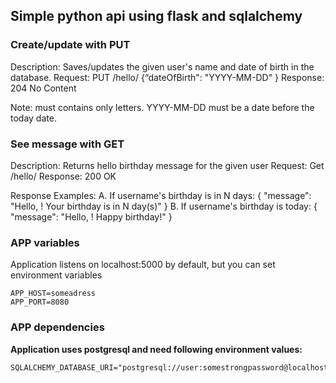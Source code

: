## Simple python api using flask and sqlalchemy
### Create/update with PUT 
Description: Saves/updates the given user's name and date of birth in the database. 
Request: PUT /hello/<username> {“dateOfBirth": "YYYY-MM-DD" }
Response: 204 No Content
 
Note:
<usemame> must contains only letters. 
YYYY-MM-DD must be a date before the today date. 

### See message with GET
Description: Returns hello birthday message for the given user 
Request: Get /hello/<username> 
Response: 200 OK 

Response Examples: 
A. If username's birthday is in N days: { "message": "Hello, <username>! Your birthday is in N day(s)" } 
B. If username's birthday is today: { "message": "Hello, <username>! Happy birthday!" } 
### APP variables
Application listens on localhost:5000 by default, but you can set environment variables
```
APP_HOST=someadress
APP_PORT=8080
```

### APP dependencies
**Application uses postgresql and need following environment values:**
```
SQLALCHEMY_DATABASE_URI="postgresql://user:somestrongpassword@localhost:5432/users"
```
